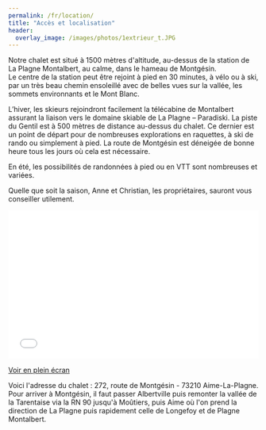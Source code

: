 ```yaml
---
permalink: /fr/location/
title: "Accès et localisation"
header:
  overlay_image: /images/photos/1extrieur_t.JPG
---
```


Notre chalet est situé à 1500 mètres d'altitude, au-dessus de la station de La Plagne Montalbert, au calme, dans le hameau de Montgésin.  
Le centre de la station peut être rejoint à pied en 30 minutes, à vélo ou à ski, par un très beau chemin ensoleillé avec de belles vues sur la vallée, les sommets environnants et le Mont Blanc.

L’hiver, les skieurs rejoindront facilement la télécabine de Montalbert assurant la liaison vers le domaine skiable de La Plagne – Paradiski. La piste du Gentil est à 500 mètres de distance au-dessus du chalet. Ce dernier est un point de départ pour de nombreuses explorations en raquettes, à ski de rando ou simplement à pied.
La route de Montgésin est déneigée de bonne heure tous les jours où cela est nécessaire.

En été, les possibilités de randonnées à pied ou en VTT sont nombreuses et variées.  

Quelle que soit la saison, Anne et Christian, les propriétaires, sauront vous conseiller utilement.  

<iframe width="100%" height="300px" frameborder="0" allowfullscreen src="//umap.openstreetmap.fr/fr/map/refuge-de-montgesin_644781?scaleControl=false&miniMap=false&scrollWheelZoom=false&zoomControl=true&allowEdit=false&moreControl=false&searchControl=null&tilelayersControl=null&embedControl=null&datalayersControl=false&onLoadPanel=undefined&captionBar=false"></iframe><p><a href="//umap.openstreetmap.fr/fr/map/refuge-de-montgesin_644781">Voir en plein écran</a></p>

Voici l'adresse du chalet : 272, route de Montgésin - 73210 Aime-La-Plagne.
Pour arriver à Montgésin, il faut passer Albertville puis remonter la vallée de la Tarentaise via la RN 90 jusqu'à Moûtiers, puis Aime où l'on prend la direction de La Plagne puis rapidement celle de Longefoy et de Plagne Montalbert.  
